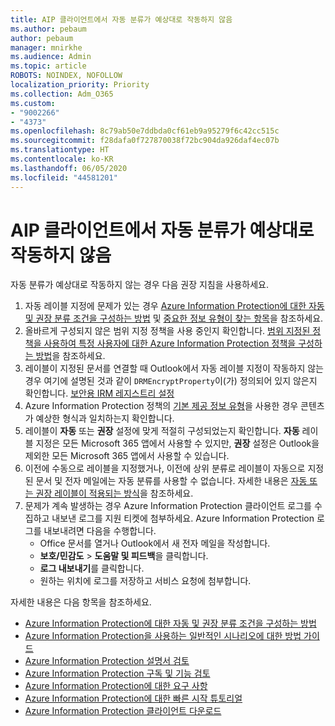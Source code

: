 ```yaml
---
title: AIP 클라이언트에서 자동 분류가 예상대로 작동하지 않음
ms.author: pebaum
author: pebaum
manager: mnirkhe
ms.audience: Admin
ms.topic: article
ROBOTS: NOINDEX, NOFOLLOW
localization_priority: Priority
ms.collection: Adm_O365
ms.custom:
- "9002266"
- "4373"
ms.openlocfilehash: 8c79ab50e7ddbda0cf61eb9a95279f6c42cc515c
ms.sourcegitcommit: f28dafa0f727870038f72bc904da926daf4ec07b
ms.translationtype: HT
ms.contentlocale: ko-KR
ms.lasthandoff: 06/05/2020
ms.locfileid: "44581201"
---
```

# <a name="automatic-classification-not-behaving-as-expected-with-the-aip-client"></a>AIP 클라이언트에서 자동 분류가 예상대로 작동하지 않음

자동 분류가 예상대로 작동하지 않는 경우 다음 권장 지침을 사용하세요.

1. 자동 레이블 지정에 문제가 있는 경우 [Azure Information Protection에 대한 자동 및 권장 분류 조건을 구성하는 방법](https://docs.microsoft.com/azure/information-protection/configure-policy-classification) 및 [중요한 정보 유형이 찾는 항목](https://docs.microsoft.com/microsoft-365/compliance/sensitive-information-type-entity-definitions)을 참조하세요.
2. 올바르게 구성되지 않은 범위 지정 정책을 사용 중인지 확인합니다. [범위 지정된 정책을 사용하여 특정 사용자에 대한 Azure Information Protection 정책을 구성하는 방법](https://docs.microsoft.com/azure/information-protection/configure-policy-scope)을 참조하세요.
3. 레이블이 지정된 문서를 연결할 때 Outlook에서 자동 레이블 지정이 작동하지 않는 경우 여기에 설명된 것과 같이 `DRMEncryptProperty`이(가) 정의되어 있지 않은지 확인합니다. [보안용 IRM 레지스트리 설정](https://docs.microsoft.com/deployoffice/security/protect-sensitive-messages-and-documents-by-using-irm-in-office#office-2016-irm-registry-key-options)
4. Azure Information Protection 정책의 [기본 제공 정보 유형](https://support.office.com/article/What-the-sensitive-information-types-look-for-fd505979-76be-4d9f-b459-abef3fc9e86b)을 사용한 경우 콘텐츠가 예상한 형식과 일치하는지 확인합니다.
5. 레이블이 **자동** 또는 **권장** 설정에 맞게 적절히 구성되었는지 확인합니다. **자동** 레이블 지정은 모든 Microsoft 365 앱에서 사용할 수 있지만, **권장** 설정은 Outlook을 제외한 모든 Microsoft 365 앱에서 사용할 수 있습니다.
6. 이전에 수동으로 레이블을 지정했거나, 이전에 상위 분류로 레이블이 자동으로 지정된 문서 및 전자 메일에는 자동 분류를 사용할 수 없습니다.  자세한 내용은 [자동 또는 권장 레이블이 적용되는 방식](https://docs.microsoft.com/azure/information-protection/configure-policy-classification#how-automatic-or-recommended-labels-are-applied)을 참조하세요.
7. 문제가 계속 발생하는 경우 Azure Information Protection 클라이언트 로그를 수집하고 내보낸 로그를 지원 티켓에 첨부하세요. Azure Information Protection 로그를 내보내려면 다음을 수행합니다.
    - Office 문서를 열거나 Outlook에서 새 전자 메일을 작성합니다.
    - **보호/민감도** > **도움말 및 피드백**을 클릭합니다.
    - **로그 내보내기**를 클릭합니다.
    - 원하는 위치에 로그를 저장하고 서비스 요청에 첨부합니다.

자세한 내용은 다음 항목을 참조하세요.

- [Azure Information Protection에 대한 자동 및 권장 분류 조건을 구성하는 방법](https://docs.microsoft.com/azure/information-protection/configure-policy-classification)
- [Azure Information Protection을 사용하는 일반적인 시나리오에 대한 방법 가이드](https://docs.microsoft.com/azure/information-protection/how-to-guides)
- [Azure Information Protection 설명서 검토](https://docs.microsoft.com/azure/information-protection/what-is-information-protection)
- [Azure Information Protection 구독 및 기능 검토](https://azure.microsoft.com/pricing/details/information-protection)
- [Azure Information Protection에 대한 요구 사항](https://docs.microsoft.com/azure/information-protection/get-started/requirements)
- [Azure Information Protection에 대한 빠른 시작 튜토리얼](https://docs.microsoft.com/azure/information-protection/get-started/infoprotect-quick-start-tutorial)
- [Azure Information Protection 클라이언트 다운로드](https://www.microsoft.com/download/details.aspx?id=53018)
